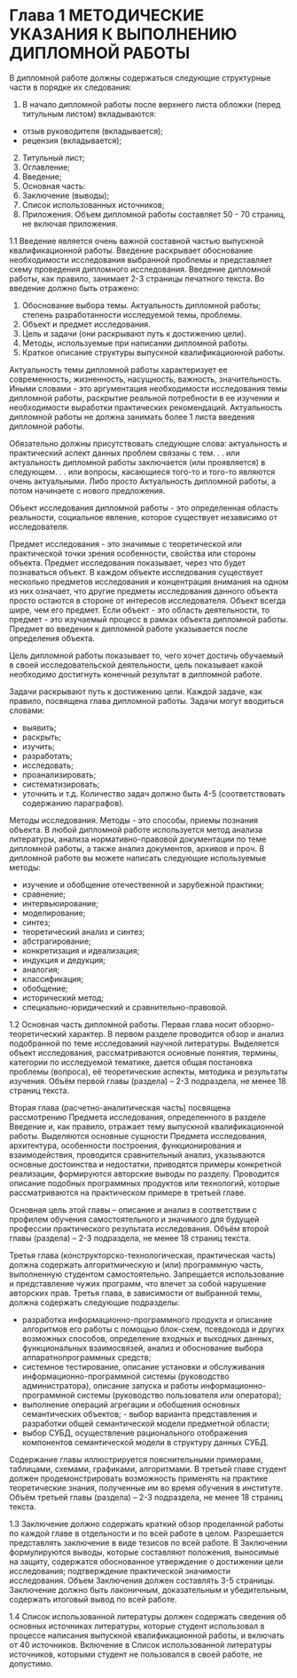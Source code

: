 # Глава 1 МЕТОДИЧЕСКИЕ УКАЗАНИЯ К ВЫПОЛНЕНИЮ ДИПЛОМНОЙ РАБОТЫ

В дипломной работе должны содержаться следующие структурные части в порядке их следования:
1.	В начало дипломной работы после верхнего листа обложки (перед титульным листом) вкладываются:
*	отзыв руководителя (вкладывается);
*	рецензия (вкладывается);
2.	Титульный лист;
3.	Оглавление;
4.	Введение;
5.	Основная часть:
6.	Заключение (выводы);
7.	Список использованных источников;
8.	Приложения.
Объем дипломной работы составляет 50 - 70 страниц, не включая приложения.

1.1 Введение является очень важной составной частью выпускной квалификационной работы. Введение раскрывает обоснование необходимости 
исследования выбранной проблемы и представляет схему проведения дипломного исследования. Введение дипломной работы, как правило, занимает 
2-3 страницы печатного текста. Во введение должно быть отражено:
1.	Обоснование	выбора	темы.	Актуальность	дипломной	работы;	степень разработанности исследуемой темы, проблемы.
2.	Объект и предмет исследования.
3.	Цель и задачи (они раскрывают путь к достижению цели).
4.	Методы, используемые при написании дипломной работы.
5.	Краткое описание структуры выпускной квалификационной работы.

Актуальность темы дипломной работы характеризует ее современность, жизненность, насущность, важность, значительность. 
Иными словами - это аргументация необходимости исследования темы дипломной работы, раскрытие реальной потребности в ее изучении и 
необходимости выработки практических рекомендаций. Актуальность дипломной работы не должна занимать более 1 листа введения дипломной 
работы.

Обязательно должны присутствовать следующие слова: актуальность и практический аспект данных проблем связаны с тем. . . или актуальность
дипломной работы заключается (или проявляется) в следующем. . . или вопросы, касающиеся того-то и того-то являются очень актуальными. 
Либо просто Актуальность дипломной работы, а потом начинаете с нового предложения.

Объект исследования дипломной работы - это определенная область реальности, социальное явление, которое существует независимо от 
исследователя.

Предмет исследования - это значимые с теоретической или практической точки зрения особенности, свойства или стороны объекта. Предмет исследования показывает, через что будет познаваться объект. В каждом объекте исследования существует несколько предметов исследования и концентрация внимания на одном из них означает, что другие предметы исследования данного объекта просто остаются в стороне от интересов исследователя.
Объект всегда шире, чем его предмет. Если объект - это область деятельности, то предмет - это изучаемый процесс в рамках объекта дипломной работы. Предмет во введении к дипломной работе указывается после определения объекта.
 
Цель дипломной работы показывает то, чего хочет достичь обучаемый в своей исследовательской деятельности, цель показывает какой 
необходимо достигнуть конечный результат в дипломной работе.

Задачи раскрывают путь к достижению цели. Каждой задаче, как правило, посвящена глава дипломной работы. Задачи могут вводиться словами:
*	выявить;
*	раскрыть;
*	изучить;
*	разработать;
* исследовать;
*	проанализировать;
*	систематизировать;
*	уточнить и т.д.
Количество задач должно быть 4-5 (соответствовать содержанию параграфов).

Методы исследования. Методы - это способы, приемы познания объекта. В любой дипломной работе используется метод анализа литературы, 
анализа нормативно-правовой документации по теме дипломной работы, а также анализ документов, архивов и проч.
В дипломной работе вы можете написать следующие используемые методы:
*	изучение и обобщение отечественной и зарубежной практики;
* сравнение;
*	интервьюирование;
*	моделирование;
*	синтез;
*	теоретический анализ и синтез;
*	абстрагирование;
*	конкретизация и идеализация;
*	индукция и дедукция;
*	аналогия;
*	классификация;
*	обобщение;
*	исторический метод;
*	специально-юридический и сравнительно-правовой.
 
1.2 Основная часть дипломной работы.
Первая глава носит обзорно-теоретический характер. В первом разделе проводится обзор и анализ подобранной по теме исследований научной 
литературы. Выделяется объект исследования, рассматриваются основные понятия, термины, категории по исследуемой тематике, дается общая 
постановка проблемы (вопроса), её теоретические аспекты, методика и результаты изучения. Объём первой главы (раздела) – 2-3 подраздела, 
не менее 18 страниц текста. 

Вторая глава (расчетно-аналитическая часть) посвящена рассмотрению Предмета исследования, определенного в разделе Введение и, как правило,
отражает тему выпускной квалификационной работы. Выделяются основные сущности Предмета исследования, архитектура, особенности построения,
функционирования и взаимодействия, проводится сравнительный анализ, указываются основные достоинства и недостатки, приводятся примеры 
конкретной реализации, формируются авторские выводы по разделу. Проводится описание подобных программных продуктов или технологий, 
которые рассматриваются на практическом примере в третьей главе.

Основная цель этой главы – описание и анализ в соответствии с профилем обучения самостоятельного и значимого для будущей профессии 
практического результата исследования. Объём второй главы (раздела) – 2-3 подраздела, не менее 18 страниц текста. 

Третья глава (конструкторско-технологическая, практическая часть) должна содержать алгоритмическую и (или) программную часть, 
выполненную студентом самостоятельно. Запрещается использование и представление чужих программ, что влечет за собой нарушение авторских 
прав. Третья глава, в зависимости от выбранной темы, должна содержать следующие подразделы: 
* разработка информационно-программного продукта и описание алгоритмов его работы с помощью блок-схем, псевдокода и других возможных 
способов, определение входных и выходных данных, функциональных взаимосвязей, анализ и обоснование выбора аппаратнопрограммных средств;
* системное тестирование, описание установки и обслуживания информационно-программной системы (руководство администратора), описание 
запуска и работы информационно-программной системы (руководство пользователя или оператора);
* выполнение операций агрегации и обобщения основных семантических объектов; - выбор варианта представления и разработки общей 
семантической модели предметной области; 
* выбор СУБД, осуществление рационального отображения компонентов семантической модели в структуру данных СУБД.

Содержание главы иллюстрируется пояснительными примерами, таблицами, схемами, графиками, алгоритмами. В третьей главе студент должен 
продемонстрировать возможность применять на практике теоретические знания, полученные им во время обучения в институте. 
Объём третьей главы (раздела) – 2-3 подраздела, не менее 18 страниц текста. 

1.3 Заключение должно содержать краткий обзор проделанной работы по каждой главе в отдельности и по всей работе в целом. Разрешается 
представлять заключение в виде тезисов по всей работе. В Заключении формулируются выводы, которые составляют положения, выносимые на 
защиту, содержатся обоснованное утверждение о достижении цели исследования; подтверждение практической значимости исследования. 
Объем Заключения должен составлять 3-5 страницы. Заключение должно быть лаконичным, доказательным и убедительным, содержать итоговый 
вывод по всей работе. 

1.4 Список использованной литературы должен содержать сведения об основных источниках литературы, которые студент использовал в процессе
написания выпускной квалификационной работы, и включать от 40 источников. Включение в Список использованной литературы источников, 
которыми студент не пользовался в своей работе, не допустимо. 

